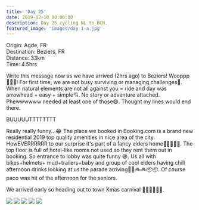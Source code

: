```yaml
---
title: 'Day 25'
date: 2019-12-10 00:00:00
description: Day 25 cycling NL to BCN.
featured_image: 'images/day 1-a.jpg'
---
```


Origin: Agde, FR <br>
Destination: Beziers, FR <br>
Distance: 33km <br>
Time: 4.5hrs <br>

Write this message now as we have arrived (2hrs ago) to Beziers! Wooppp 🥳🥳🥳! For first time, we are not busy surviving or managing challenges🤘. When natural elements are not all against you = ride and day was arrowhead + easy + simple💘. No story or adventure attached. Phewwwwww needed at least one of those😅. Thought my lines would end there.

BUUUUUTTTTTTTT

Really really funny...😂 The place we booked in Booking.com is a brand new residential 2019 top quality amenities in nice area of the city. HowEVERRRRRR to our surprise it's part of a fancy elders home🧙🏻‍♀🧙‍♂. The top floor is full of hotel-like rooms not used so they rent them out in booking. So entrance to lobby was quite funny 😆. Us all with bikes+helmets+ mud+trailers+baby and group of cool elders having chill afternoon drinks looking at us the parade arriving👫👶🚲🚲📦📦. Of course paco was hit of the afternoon for the seniors.

We arrived early so heading out to town Xmas carnival 🎡🎢🌭🍿🍩✨.

<div class="gallery" data-columns="1">
	<img src="/images/day 2-b.png">
	<img src="/images/day 2-c.png">
	<img src="/images/day 2-d.jpeg">
	<img src="/images/day 2-f.jpeg">
	<img src="/images/day 2-g.jpeg">
</div>
